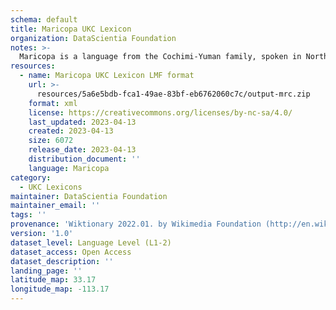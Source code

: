 ```yaml
---
schema: default
title: Maricopa UKC Lexicon
organization: DataScientia Foundation
notes: >-
  Maricopa is a language from the Cochimi-Yuman family, spoken in North America. The UKC Lexicon of Maricopa is represented as a lexico-semantic network. It consists of words, word senses, synsets, as well as sense-level and synset-level relationships.
resources:
  - name: Maricopa UKC Lexicon LMF format
    url: >-
      resources/5a6e5bdb-fca1-49ae-83bf-eb6762060c7c/output-mrc.zip
    format: xml
    license: https://creativecommons.org/licenses/by-nc-sa/4.0/
    last_updated: 2023-04-13
    created: 2023-04-13
    size: 6072
    release_date: 2023-04-13
    distribution_document: ''
    language: Maricopa
category:
  - UKC Lexicons
maintainer: DataScientia Foundation
maintainer_email: ''
tags: ''
provenance: 'Wiktionary 2022.01. by Wikimedia Foundation (http://en.wiktionary.org); CogNet 2.1 by Khuyagbaatar Batsuren, National University of Mongolia (http://cognet.ukc.disi.unitn.it); MorphyNet 2.0 by Gábor Bella and Khuyagbaatar Batsuren (http://ukc.disi.unitn.it/index.php/morphynet/); Native Languages of the Americas 2021.11. by Laura Redish and Orrin Lewis (http://www.native-languages.org); Princeton WordNet 2.1 by Princeton University (https://wordnet.princeton.edu)'
version: '1.0'
dataset_level: Language Level (L1-2)
dataset_access: Open Access
dataset_description: ''
landing_page: ''
latitude_map: 33.17
longitude_map: -113.17
---
```

